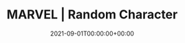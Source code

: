 ---
title: MARVEL | Random Character
date: 2021-09-01T00:00:00+00:00
stack: javascript (react), html, tailwindcss
video_name: marvel_react.mp4
description: A simple React application that queries the MARVEL Comics API to return a random character upon every refresh. I was interested in learning about API’s, so I went hunting for one I would find interesting. This one tapped into my “slight” MARVEL obsession and here we are. The application queries the number of characters currently in the API, picks one at random, ensures that there are at least 5 comic books associated with the character and then returns the character along with their 5 most recently published comic books, and a smattering of associated information. 
github: https://github.com/TobiBrady/marvel_api_react_public
website_link: https://random-marvel-character.netlify.app/
---